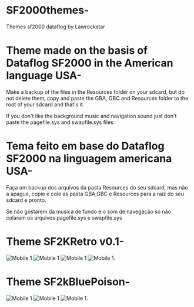# SF2000themes-
Themes sf2000 dataflog by Lawrockstar
# Theme made on the basis of Dataflog SF2000 in the American language USA-

Make a backup of the files in the Resources folder on your sdcard, but do not delete them,
copy and paste the GBA, GBC and Resources folder to the root of your sdcard and that's it.

If you don't like the background music and navigation sound
just don't paste the pagefile.sys and swapfile.sys files

# Tema feito em base do Dataflog SF2000 na linguagem americana USA-

Faça um backup dos arquivos da pasta Resources do seu sdcard, mas não a apague,
copie e cole as pasta GBA,GBC e Resources para a raiz do seu sdcard e pronto.

Se não gostarem da musica de fundo e o som de navegação 
só não colarem os arquivos pagefile.sys e swapfile.sys

# Theme SF2KRetro v0.1-
![Mobile 1](https://user-images.githubusercontent.com/138077464/251557070-484270e5-213d-4eab-88c4-b715c0a07b7c.png) 
![Mobile 1](https://user-images.githubusercontent.com/138077464/251557077-934baf49-9d43-42d7-80ed-d51aa3070a20.png) 
![Mobile 1](https://user-images.githubusercontent.com/138077464/251557058-073b665d-24e4-4c31-82cf-d92cd23f03ee.png) 
![Mobile 1](https://user-images.githubusercontent.com/138077464/251557081-3f2e2d79-773d-44d0-a182-83246d62a72e.png).

# Theme SF2kBluePoison-
![Mobile 1](https://user-images.githubusercontent.com/138077464/251557842-37483f91-de8a-4968-92b6-ea0050664ad3.png) 
![Mobile 1](https://user-images.githubusercontent.com/138077464/251557846-5e968e8d-6866-491d-b79e-6ef85c34de28.png)
![Mobile 1](https://user-images.githubusercontent.com/138077464/251579905-da4fdbf0-1493-4bb4-ba7b-5c70bdcacb53.png).
